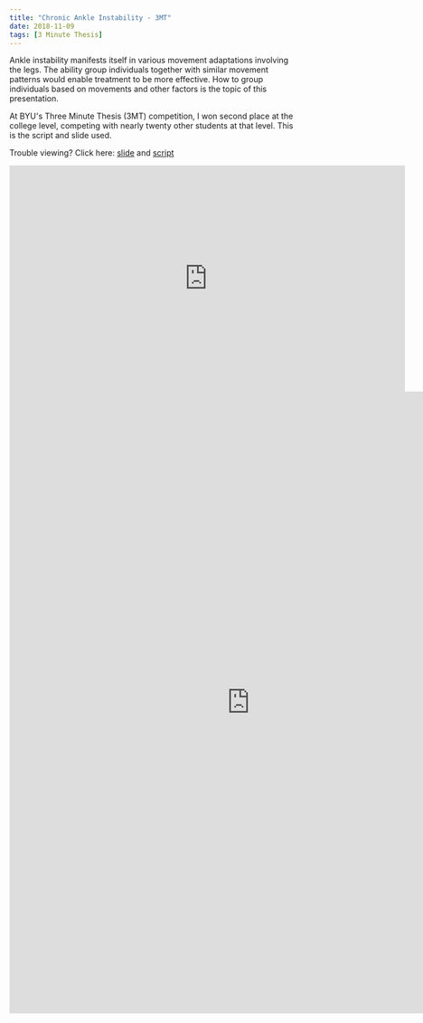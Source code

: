 ```yaml
---
title: "Chronic Ankle Instability - 3MT"
date: 2018-11-09
tags: [3 Minute Thesis]
---
```


Ankle instability manifests itself in various movement adaptations involving the legs. The ability group individuals together with similar movement patterns would enable treatment to be more effective. How to group individuals based on movements and other factors is the topic of this presentation.

At BYU's Three Minute Thesis (3MT) competition, I won second place at the college level, competing with nearly twenty other students at that level. This is the script and slide used.

Trouble viewing? Click here: [slide](https://wzhorton.github.io/portfolio/3MTSlide_2017.pdf) and [script](https://wzhorton.github.io/portfolio/3MTScript_2017.pdf)

<embed src="https://wzhorton.github.io/portfolio/3MTSlide_2017.pdf#zoom=95" width="700" height="400"  type="application/pdf" />
<embed src="https://wzhorton.github.io/portfolio/3MTScript_2017.pdf#zoom=95" width="850" height="1100"  type="application/pdf" />